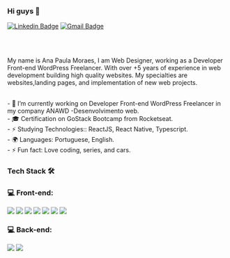 ### Hi guys 👋

[![Linkedin Badge](https://img.shields.io/badge/-LinkedIn-blue?style=flat-square&logo=Linkedin&logoColor=white&link=https://www.linkedin.com/in/ana-paula-moraes-9b081a21/)](https://www.linkedin.com/in/ana-paula-moraes-9b081a21/)
[![Gmail Badge](https://img.shields.io/badge/-Gmail-c14438?style=flat-square&logo=Gmail&logoColor=white&link=mailto:ana@anawd.com)](mailto:ana@anawd.com)

<br/>

<br/>My name is Ana Paula Moraes, I am Web Designer, working as a Developer Front-end WordPress Freelancer. With over +5 years of experience in web development building high quality websites. My specialties are websites,landing pages, and implementation of new web projects.

<br/> - 🔭 I’m currently working on Developer Front-end WordPress Freelancer in my company ANAWD -Desenvolvimento web.
<br/> - 🎓 Certification on GoStack Bootcamp from Rocketseat.
<br/> - ⚡ Studying Technologies:: ReactJS, React Native, Typescript.
<br/> - 🌍 Languages: Portuguese, English.
<br/> - ⚡ Fun fact: Love coding, series, and cars.

### Tech Stack 🛠  


### 💻  Front-end:
<span><img src="https://img.shields.io/badge/-HTML-333333?style=flat&logo=HTML5"/></span>
<img src="https://img.shields.io/badge/-CSS-333333?style=flat&logo=CSS3&logoColor=1572B6"/>
<img src="https://img.shields.io/badge/-JavaScript-333333?style=flat&logo=javascript"/>
<img src="https://img.shields.io/badge/-WordPress-333333?style=flat&logo=wordpress"/>
<img src="https://img.shields.io/badge/-Bootstrap-333333?style=flat&logo=bootstrap"/>
<img src="https://img.shields.io/badge/-React-333333?style=flat&logo=react"/>
<img src="https://img.shields.io/badge/-React%20Native-333333?style=flat&logo=react"/>


### 💻  Back-end:
<span><img src="https://img.shields.io/badge/-PHP-333333?style=flat&logo=php"/></span>
<img src="https://img.shields.io/badge/-Node.js-333333?style=flat&logo=node.js"/>
